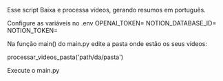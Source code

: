 Esse script Baixa e processa vídeos, gerando resumos em português.

Configure as variáveis no .env
OPENAI_TOKEN=
NOTION_DATABASE_ID=
NOTION_TOKEN=

Na função main() do main.py edite a pasta onde estão os seus vídeos:

processar_videos_pasta('path/da/pasta')

Execute o main.py